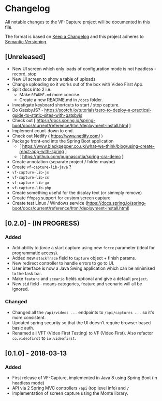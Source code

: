 # Changelog
All notable changes to the VF-Capture project will be documented in this file.

The format is based on [Keep a Changelog](http://keepachangelog.com/en/1.0.0/)
and this project adheres to [Semantic Versioning](http://semver.org/spec/v2.0.0.html).

## [Unreleased]

- New UI screen which only loads of configuration mode is not headless - record, stop
- New UI screen to show a table of uploads
- Change uploading so it works out of the box with Video First App.
- Split docs into 2 i.e.
   - Make `README.md` more concise.
   - Create a new README.md in `/docs` folder.
- Investigate keyboard shortcuts to start / stop capture.
- Do GatsbyJS? - https://scotch.io/tutorials/zero-to-deploy-a-practical-guide-to-static-sites-with-gatsbyjs
- Check out [ https://docs.spring.io/spring-boot/docs/current/reference/html/deployment-install.html ]
- Implement count-down to end.
- Check out Netlify ( https://www.netlify.com/ )
- Package front-end into the Spring Boot application
     - [ https://www.blackpepper.co.uk/what-we-think/blog/using-create-react-app-with-spring ]
     - [ https://github.com/pugnascotia/spring-cra-demo ]
- Create annotation (separate project / folder maybe)
- Create `vf-capture-lib-java` ?
- `vf-capture-lib-js`
- `vf-capture-lib-cs`
- `vf-capture-lib-go`
- `vf-capture-lib-php`
- Create something useful for the display text (or simmply remove)
- Create `ffmpeg` support for custom screen capture.
- Create test Linux / Windows service (https://docs.spring.io/spring-boot/docs/current/reference/html/deployment-install.html)

## [0.2.0] - (IN PROGRESS)
### Added
- Add ability to _force_ a start capture using new `force` parameter (ideal for programmatic access).
- Added new `stackTrace` field to `Capture` object + finish params.
- New redirect controller to handle errors to go to UI.
- User interface is now a Java Swing application which can be minimised to the task bar.
- Make `feature` and `sceario` fields optional and give a default `project`.
- New `sid` field - means categories, feature and scenario will all be ignored.

### Changed
- Changed all the `/api/videos ...` endpoints to `/api/captures ...` so it's more consistent.
- Updated spring security so that the UI doesn't require browser based basic auth.
- Renamed all VFT (Video First Testing) to VF (Video First).  Also refactor `co.videofirst` to
  `io.videofirst`.


## [0.1.0] - 2018-03-13
### Added
- First release of VF-Capture, implemented in Java 8 using Spring Boot (in headless mode)
- API via 2 Spring MVC controllers `/api` (top level info) and `/`
- Implementation of screen capture using the Monte library.